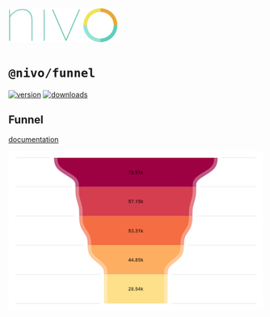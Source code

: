 <a href="https://nivo.rocks"><img alt="nivo" src="https://raw.githubusercontent.com/plouc/nivo/master/nivo.png" width="216" height="68"/></a>

# `@nivo/funnel`

[![version](https://img.shields.io/npm/v/@nivo/funnel?style=for-the-badge)](https://www.npmjs.com/package/@nivo/funnel)
[![downloads](https://img.shields.io/npm/dm/@nivo/funnel?style=for-the-badge)](https://www.npmjs.com/package/@nivo/funnel)

## Funnel

[documentation](http://nivo.rocks/funnel/)

![Funnel](https://raw.githubusercontent.com/plouc/nivo/master/website/src/assets/captures/funnel.png)
